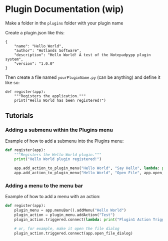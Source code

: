 # Plugin Documentation (wip)
Make a folder in the ``plugins`` folder with your plugin name

Create a plugin.json like this:
```
{
    "name": "Hello World",
    "author": "Hotlands Software",
    "description": "Hello World! A test of the Notepadpypp plugin system",
    "version": "1.0.0"
}
```

Then create a file named ``yourPluginName.py`` (can be anything) and define it like so:

```
def register(app):
    """Registers the application."""
    print("Hello World has been registered!")
```

## Tutorials
### Adding a submenu within the Plugins menu

Example of how to add a submenu into the Plugins menu:
```py
def register(app):
    """Registers the Hello World plugin."""
    print("Hello World plugin registered!")

    app.add_action_to_plugin_menu("Hello World", "Say Hello", lambda: print("Hello, World!"))
    app.add_action_to_plugin_menu("Hello World", "Open File", app.open_file_dialog)
```

### Adding a menu to the menu bar
Example of how to add a menu with an action:
```py
def register(app):
    plugin_menu = app.menuBar().addMenu("Hello World")
    plugin_action = plugin_menu.addAction("Test")
    plugin_action.triggered.connect(lambda: print("Plugin1 Action Triggered"))

    # or, for example, make it open the file dialog
    plugin_action.triggered.connect(app.open_file_dialog)
```